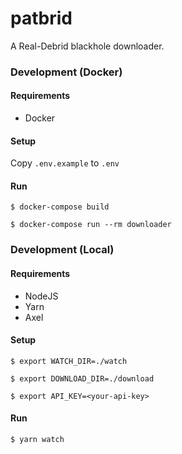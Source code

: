 patbrid
===

A Real-Debrid blackhole downloader.

### Development (Docker)

#### Requirements

* Docker

#### Setup

Copy `.env.example` to `.env`

#### Run

`$ docker-compose build`

`$ docker-compose run --rm downloader`

### Development (Local)

#### Requirements

* NodeJS
* Yarn
* Axel

#### Setup

`$ export WATCH_DIR=./watch`

`$ export DOWNLOAD_DIR=./download`

`$ export API_KEY=<your-api-key>`

#### Run

`$ yarn watch`
